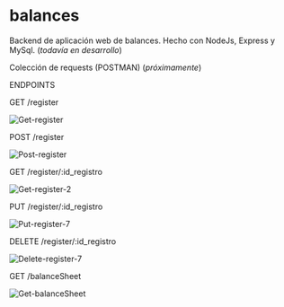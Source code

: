 # balances
Backend de aplicación web de balances. Hecho con NodeJs, Express y MySql.
(*todavía en desarrollo*)

Colección de requests (POSTMAN)
(*próximamente*)

ENDPOINTS

GET /register

![Get-register](https://user-images.githubusercontent.com/72801911/111662240-851a6d80-87ee-11eb-928d-d57f124c6d00.png)


POST /register

![Post-register](https://user-images.githubusercontent.com/72801911/111662453-b1ce8500-87ee-11eb-88b1-2c4d526d34b5.png)


GET /register/:id_registro

![Get-register-2](https://user-images.githubusercontent.com/72801911/111662402-a418ff80-87ee-11eb-94f5-414c39c34b31.png)


PUT /register/:id_registro

![Put-register-7](https://user-images.githubusercontent.com/72801911/111662504-bc891a00-87ee-11eb-9b95-9f38eaf7e079.png)


DELETE /register/:id_registro

![Delete-register-7](https://user-images.githubusercontent.com/72801911/111662552-c90d7280-87ee-11eb-91a4-c4b852ba59a3.png)


GET /balanceSheet

![Get-balanceSheet](https://user-images.githubusercontent.com/72801911/111673009-4c33c600-87f9-11eb-8289-174e0ae873a1.png)
